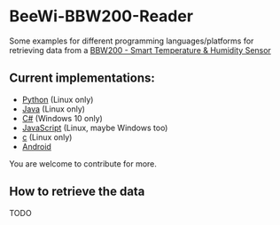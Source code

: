 # BeeWi-BBW200-Reader
Some examples for different programming languages/platforms for retrieving data from a [BBW200 - Smart Temperature & Humidity Sensor](http://www.bee-wi.com/bbw200,us,4,BBW200-A1.cfm)

## Current implementations:
* [Python](https://github.com/enrimilan/BeeWi-BBW200-Reader/tree/master/python/Reader) (Linux only)
* [Java](https://github.com/enrimilan/BeeWi-BBW200-Reader/tree/master/java) (Linux only)
* [C#](https://github.com/enrimilan/BeeWi-BBW200-Reader/tree/master/c%23/Reader) (Windows 10 only)
* [JavaScript](https://github.com/enrimilan/BeeWi-BBW200-Reader/tree/master/javascript) (Linux, maybe Windows too)
* [c](https://github.com/enrimilan/BeeWi-BBW200-Reader/tree/master/c) (Linux only)
* [Android](https://github.com/enrimilan/BeeWi-BBW200-Reader/tree/master/android/Reader)

You are welcome to contribute for more.

## How to retrieve the data
TODO

